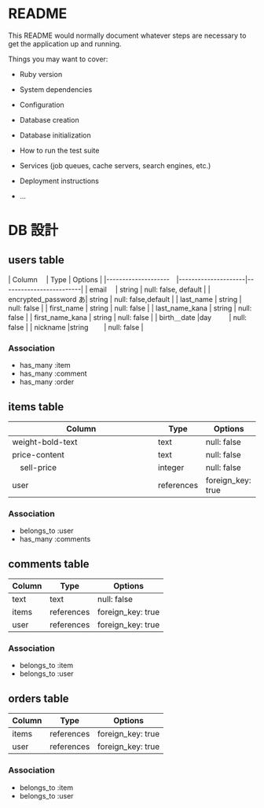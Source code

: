 # README

This README would normally document whatever steps are necessary to get the
application up and running.

Things you may want to cover:

* Ruby version

* System dependencies

* Configuration

* Database creation

* Database initialization

* How to run the test suite

* Services (job queues, cache servers, search engines, etc.)

* Deployment instructions

* ...
# DB 設計

## users table

| Column             　| Type                | Options                 |
|--------------------　|---------------------|-------------------------|
| email              　| string              | null: false, default           |
| encrypted_password  あ| string              | null: false,default             |
| last_name           | string              | null: false             |
| first_name          | string              | null: false             |
| last_name_kana      | string              | null: false             |
| first_name_kana     | string              | null: false             |
|  birth＿date         |day            　　 | null: false             |
| nickname            |string            　　| null: false             |


### Association

* has_many :item
* has_many :comment
* has_many :order

## items table

| Column                              | Type       | Options           |
|-------------------------------------|------------|-------------------|
|  weight-bold-text                   | text       | null: false       |
|  price-content                      | text       | null: false       |
|　sell-price　　　　　　　　　　　　　　　|  integer   | null: false       |
|  user                               | references | foreign_key: true |

### Association

- belongs_to :user
- has_many :comments

## comments table

| Column      | Type       | Options           |
|-------------|------------|-------------------|
| text        | text       | null: false       |
| items       | references | foreign_key: true |
| user        | references | foreign_key: true |

### Association

- belongs_to :item
- belongs_to :user

## orders table

| Column      | Type       | Options           |
|-------------|------------|-------------------|
| items       | references | foreign_key: true |
| user        | references | foreign_key: true |

### Association

- belongs_to :item
- belongs_to :user